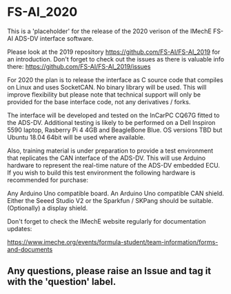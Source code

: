 # FS-AI_2020

This is a 'placeholder' for the release of the 2020 verison of the IMechE FS-AI ADS-DV interface software.

Please look at the 2019 repository https://github.com/FS-AI/FS-AI_2019 for an introduction. Don't forget to check out the issues as there is valuable info there: https://github.com/FS-AI/FS-AI_2019/issues

For 2020 the plan is to release the interface as C source code that compiles on Linux and uses SocketCAN. No binary library will be used. This will improve flexibility but please note that technical support will only be provided for the base interface code, not any derivatives / forks.

The interface will be developed and tested on the InCarPC CQ67G fitted to the ADS-DV. Additional testing is likely to be performed on a Dell Inspiron 5590 laptop, Rasberry Pi 4 4GB and BeagleBone Blue. OS versions TBD but Ubuntu 18.04 64bit will be used where available.

Also, training material is under preparation to provide a test environment that replicates the CAN interface of the ADS-DV. This will use Arduino hardware to represent the real-time nature of the ADS-DV embedded ECU. If you wish to build this test environment the following hardware is recommended for purchase:

Any Arduino Uno compatible board.
An Arduino Uno compatible CAN shield. Either the Seeed Studio V2 or the Sparkfun / SKPang should be suitable.
(Optionally) a display shield.



Don't forget to check the IMechE website regularly for documentation updates:

https://www.imeche.org/events/formula-student/team-information/forms-and-documents

## Any questions, please raise an Issue and tag it with the 'question' label.

